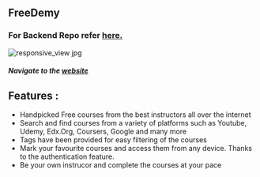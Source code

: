 ## FreeDemy 
### For Backend Repo refer [here.]
![responsive_view jpg](https://user-images.githubusercontent.com/83178809/154023422-2fc5906a-7682-46ca-91de-c1600e519dc1.png)

##### Navigate to the [website]

## Features :
   - Handpicked Free courses from the best instructors all over the internet
   - Search and find courses from a variety of platforms such as Youtube, Udemy, Edx.Org, Coursers, Google and many more
   - Tags have been provided for easy filtering of the courses
   - Mark your favourite courses and access them from any device. Thanks to the authentication feature.
   - Be your own instrucor and complete the courses at your pace



[website]: <https://freedemy.vercel.app/>

[here.]:<https://github.com/mptapasdas/Freedemy-Backend>